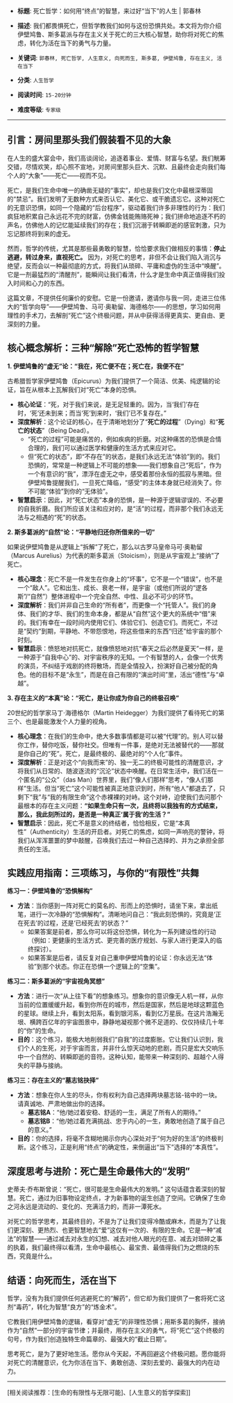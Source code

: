 - **标题**: 死亡哲学：如何用“终点”的智慧，来过好“当下”的人生 | 郭春林
- **描述**: 我们都畏惧死亡，但哲学教我们如何与这份恐惧共处。本文将为你介绍伊壁鸠鲁、斯多葛派与存在主义关于死亡的三大核心智慧，助你将对死亡的焦虑，转化为活在当下的勇气与力量。
- **关键词**: `郭春林, 死亡哲学, 人生意义, 向死而生, 斯多葛, 伊壁鸠鲁, 存在主义, 活在当下`

- **分类**: `人生哲学`
- **阅读时间**: `15-20分钟`
- **难度等级**: `专家级`

---

## 引言：房间里那头我们假装看不见的大象

在人生的盛大宴会中，我们高谈阔论，追逐着事业、爱情、财富与名望。我们觥筹交错，尽情欢笑，却心照不宣地，对房间里那头巨大、沉默、且最终会走向我们每个人的“大象”——死亡——视而不见。

死亡，是我们生命中唯一的确凿无疑的“事实”，却也是我们文化中最根深蒂固的“禁忌”。我们发明了无数种方式来否认它、美化它、或干脆遗忘它。这种对死亡的无意识恐惧，如同一个隐藏的“后台程序”，驱动着我们许多非理性的行为：我们疯狂地积累自己永远花不完的财富，仿佛金钱能贿赂死神；我们拼命地追逐不朽的声名，仿佛他人的记忆能延续我们的存在；我们沉溺于转瞬即逝的感官刺激，只为忘记那终将到来的虚无。

然而，哲学的传统，尤其是那些最勇敢的智慧，恰恰要求我们做相反的事情：**停止逃避，转过身来，直视死亡。** 因为，对死亡的思考，非但不会让我们陷入消沉与绝望，反而会以一种最彻底的方式，将我们从琐碎、平庸和虚伪的生活中“唤醒”。它是一剂最猛烈的“清醒剂”，能瞬间让我们看清，什么才是生命中真正值得我们投入时间和心力的东西。

这篇文章，不提供任何廉价的安慰。它是一份邀请，邀请你与我一同，走进三位伟大的“哲学向导”——伊壁鸠鲁、马可·奥勒留、海德格尔——的思想，学习如何用理性的手术刀，去解剖“死亡”这个终极问题，并从中获得活得更真实、更自由、更深刻的力量。

## 核心概念解析：三种“解除”死亡恐怖的哲学智慧

**1. 伊壁鸠鲁的“虚无”论：“我在，死亡便不在；死亡在，我便不在”**

古希腊哲学家伊壁鸠鲁（Epicurus）为我们提供了一个简洁、优美、纯逻辑的论证，旨在从根本上瓦解我们对“死亡”本身的恐惧。

*   **核心论证**：“死，对于我们来说，是无足轻重的。因为，当‘我们’存在时，‘死’还未到来；而当‘死’到来时，‘我们’已不复存在。”
*   **深度解析**：这个论证的核心，在于清晰地划分了“**死亡的过程**”（Dying）和“**死亡的状态**”（Being Dead）。
    *   “死亡的过程”可能是痛苦的，例如疾病的折磨。对这种痛苦的恐惧是合情合理的，我们可以通过医学和健康的生活方式来应对它。
    *   但“死亡的状态”，即“不存在”的状态，是我们永远无法“体验”到的。我们恐惧的，常常是一种逻辑上不可能的想象——我们想象自己“死后”，作为一个有意识的“我”，漂浮在虚无之中，感受着那份永恒的孤寂与黑暗。但伊壁鸠鲁提醒我们，一旦死亡降临，“感受”的主体本身就已经消失了。你不可能“体验”到你的“无体验”。
*   **智慧启示**：因此，对“死亡状态”本身的恐惧，是一种源于逻辑谬误的、不必要的自我折磨。我们所应该关注和应对的，是“活”的过程，而非那个我们永远无法与之相遇的“死”的状态。

**2. 斯多葛派的“自然”论：“平静地归还你所借来的一切”**

如果说伊壁鸠鲁是从逻辑上“拆解”了死亡，那么以古罗马皇帝马可·奥勒留（Marcus Aurelius）为代表的斯多葛派（Stoicism），则是从宇宙观上“接纳”了死亡。

*   **核心理念**：死亡不是一件发生在你身上的“坏事”，它不是一个“错误”，也不是一个“敌人”。它和出生、成长、衰老一样，是宇宙（或他们所说的“逻各斯”/“自然”）整体进程中一个完全自然、中性、且必不可少的环节。
*   **深度解析**：我们并非自己生命的“所有者”，而更像一个“托管人”。我们的身体、我们的才华、我们的生命本身，都是从“自然”这个更大的系统中“借”来的。我们有幸在一段时间内使用它们、体验它们、创造它们。而死亡，不过是“契约”到期，平静地、不带怨恨地，将这些借来的东西“归还”给宇宙的那个时刻。
*   **智慧启示**：愤怒地对抗死亡，就像愤怒地对抗“春天之后必然是夏天”一样，是一种源于“自我中心”的、对宇宙秩序的无知。一个有智慧的人，会像一个优秀的演员，不纠结于戏剧的终将散场，而是全情投入，扮演好自己被分配的角色。他的目标不是“永生”，而是在自己有限的“演出时间”里，活出“德性”与“卓越”。

**3. 存在主义的“本真”论：“死亡，是让你成为你自己的终极召唤”**

20世纪的哲学家马丁·海德格尔（Martin Heidegger）为我们提供了看待死亡的第三个、也是最能激发个人力量的视角。

*   **核心理念**：在我们的生命中，绝大多数事情都是可以被“代理”的。别人可以替你工作，替你吃饭，替你社交。但唯有一件事，是绝对无法被替代的——那就是你自己的“死”。死亡，是最终极的、最绝对的“个人化”事件。
*   **深度解析**：正是对这个“向我而来”的、独一无二的终极可能性的清醒意识，才将我们从日常的、随波逐流的“沉沦”状态中唤醒。在日常生活中，我们活在一个匿名的“公众”（das Man）世界里，我们“像人们那样”思考，“像人们那样”生活。但当“死亡”这个可能性被真正地意识到时，所有“他人”都退去了，只剩下“我”与“我的有限生命”这个赤裸裸的对峙。这个对峙，迫使我们去问那个最根本的存在主义问题：**“如果生命只有一次，且终将以我独有的方式结束，那么，我此刻所过的，是否是一种真正‘属于我’的生活？”**
*   **智慧启示**：因此，死亡不是意义的终结者，恰恰相反，它是“本真性”（Authenticity）生活的开启者。对死亡的焦虑，如同一声响亮的警钟，将我们从浑浑噩噩的梦中敲醒，召唤我们去过一种自己选择的、并为之承担全部责任的生活。

## 实践应用指南：三项练习，与你的“有限性”共舞

**练习一：伊壁鸠鲁的“恐惧解构”**

*   **方法**：当你感到一阵对死亡的莫名的、形而上的恐惧时，请坐下来，拿出纸笔，进行一次冷静的“恐惧解构”。清晰地问自己：“我此刻恐惧的，究竟是‘正在死去’的过程，还是‘已经死去’的状态？”
    *   如果答案是前者，那么你可以将这份恐惧，转化为一系列建设性的行动（例如：更健康的生活方式、更完善的医疗规划、与家人进行更深入的临终探讨）。
    *   如果答案是后者，请反复对自己重申伊壁鸠鲁的论证：你永远无法“体验”到那个状态。你正在恐惧一个逻辑上的“空集”。

**练习二：斯多葛派的“宇宙视角冥想”**

*   **方法**：进行一次“从上往下看”的想象练习。想象你的意识像无人机一样，从你当前的位置缓缓升起，看到你所在的城市，然后是国家，然后是地球这颗蓝色的星球。继续上升，看到太阳系，看到银河系，看到亿万星辰。在这片浩瀚无垠、横跨百亿年的宇宙图景中，静静地凝视那个微不足道的、仅仅持续几十年的“你”的生命。
*   **目的**：这个练习，能极大地削弱我们“自我”的过度膨胀。它让我们认识到，我们个人的生死，对于宇宙而言，并非什么惊天动地的悲剧，而只是宏大交响乐中一个自然的、转瞬即逝的音符。这种认知，能带来一种深刻的、超越个人得失的平静与接纳。

**练习三：存在主义的“墓志铭抉择”**

*   **方法**：想象在你人生的尽头，你有权利为自己选择两块墓志铭-铭中的一块。请真诚地、严肃地做出你的选择。
    *   **墓志铭A**：“他/她过着安稳、舒适的一生，满足了所有人的期待。”
    *   **墓志铭B**：“他/她过着充满挑战、忠于内心的一生，勇敢地创造了属于自己的意义。”
*   **目的**：你的选择，将毫不含糊地揭示你内心深处对于“何为好的生活”的终极判断。这个练习，正是利用“终点”的确定性，来倒逼出“当下”选择的“本真性”。

## 深度思考与进阶：死亡是生命最伟大的“发明”

史蒂夫·乔布斯曾说：“死亡，很可能是生命最伟大的发明。” 这句话蕴含着深刻的智慧。死亡，通过为旧事物设定终点，才为新事物的诞生创造了空间。它确保了生命之河永远是流动的、变化的、充满活力的，而非一潭死水。

对死亡的哲学思考，其最终目的，不是为了让我们变得冷酷或麻木，而是为了让我们更深刻、更热烈、也更智慧地去“爱”这仅有一次的、有限的生命。它是一种“减法”的智慧——通过减去对永生的幻想、减去对他人眼光的在意、减去对琐碎之事的执着，我们最终得以看清，生命中最核心、最宝贵、最值得我们为之燃烧的东西，究竟是什么。

## 结语：向死而生，活在当下

哲学，没有为我们提供任何逃避死亡的“解药”，但它却为我们提供了一套将死亡这剂“毒药”，转化为智慧“良方”的“炼金术”。

它教我们用伊壁鸠鲁的逻辑，看穿对“虚无”的非理性恐惧；用斯多葛的胸怀，接纳作为“自然”一部分的宇宙节律；并最终，用存在主义的勇气，将“死亡”这个终极的句号，作为我们创造独特生命篇章的、最强大的“截止日期”。

思考死亡，是为了更好地生活。愿你从今天起，不再回避这个终极问题。愿你能将对死亡的清醒意识，化为你活在当下、勇敢创造、深刻去爱的、最强大的内在动力。

---
[相关阅读推荐：[生命的有限性与无限可能]、[人生意义的哲学探索]]
